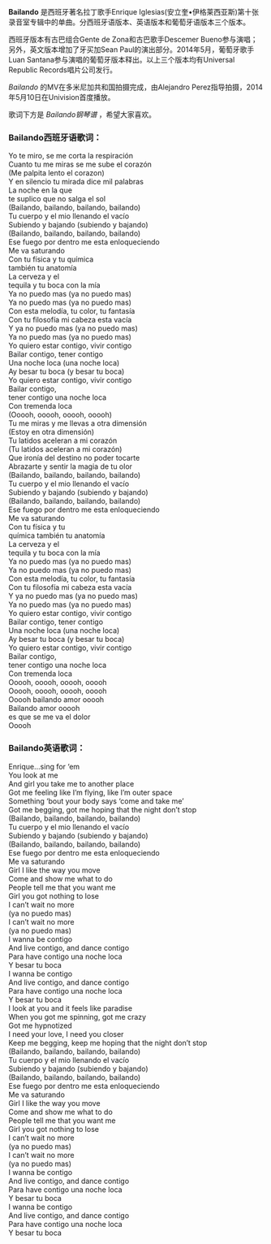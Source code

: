 

**Bailando** 是西班牙著名拉丁歌手Enrique
Iglesias(安立奎•伊格莱西亚斯)第十张录音室专辑中的单曲。分西班牙语版本、英语版本和葡萄牙语版本三个版本。

西班牙版本有古巴组合Gente de Zona和古巴歌手Descemer Bueno参与演唱；另外，英文版本增加了牙买加Sean
Paul的演出部分。2014年5月，葡萄牙歌手Luan Santana参与演唱的葡萄牙版本释出。以上三个版本均有Universal Republic
Records唱片公司发行。

_Bailando_ 的MV在多米尼加共和国拍摄完成，由Alejandro Perez指导拍摄，2014年5月10日在Univision首度播放。

歌词下方是 _Bailando钢琴谱_ ，希望大家喜欢。

### Bailando西班牙语歌词：

Yo te miro, se me corta la respiración  
Cuanto tu me miras se me sube el corazón  
(Me palpita lento el corazon)  
Y en silencio tu mirada dice mil palabras  
La noche en la que  
te suplico que no salga el sol  
(Bailando, bailando, bailando, bailando)  
Tu cuerpo y el mio llenando el vacío  
Subiendo y bajando (subiendo y bajando)  
(Bailando, bailando, bailando, bailando)  
Ese fuego por dentro me esta enloqueciendo  
Me va saturando  
Con tu física y tu química  
también tu anatomía  
La cerveza y el  
tequila y tu boca con la mía  
Ya no puedo mas (ya no puedo mas)  
Ya no puedo mas (ya no puedo mas)  
Con esta melodía, tu color, tu fantasía  
Con tu filosofía mi cabeza esta vacía  
Y ya no puedo mas (ya no puedo mas)  
Ya no puedo mas (ya no puedo mas)  
Yo quiero estar contigo, vivir contigo  
Bailar contigo, tener contigo  
Una noche loca (una noche loca)  
Ay besar tu boca (y besar tu boca)  
Yo quiero estar contigo, vivir contigo  
Bailar contigo,  
tener contigo una noche loca  
Con tremenda loca  
(Ooooh, ooooh, ooooh, ooooh)  
Tu me miras y me llevas a otra dimensión  
(Estoy en otra dimensión)  
Tu latidos aceleran a mi corazón  
(Tu latidos aceleran a mi corazón)  
Que ironía del destino no poder tocarte  
Abrazarte y sentir la magia de tu olor  
(Bailando, bailando, bailando, bailando)  
Tu cuerpo y el mio llenando el vacío  
Subiendo y bajando (subiendo y bajando)  
(Bailando, bailando, bailando, bailando)  
Ese fuego por dentro me esta enloqueciendo  
Me va saturando  
Con tu física y tu  
química también tu anatomía  
La cerveza y el  
tequila y tu boca con la mía  
Ya no puedo mas (ya no puedo mas)  
Ya no puedo mas (ya no puedo mas)  
Con esta melodía, tu color, tu fantasía  
Con tu filosofía mi cabeza esta vacía  
Y ya no puedo mas (ya no puedo mas)  
Ya no puedo mas (ya no puedo mas)  
Yo quiero estar contigo, vivir contigo  
Bailar contigo, tener contigo  
Una noche loca (una noche loca)  
Ay besar tu boca (y besar tu boca)  
Yo quiero estar contigo, vivir contigo  
Bailar contigo,  
tener contigo una noche loca  
Con tremenda loca  
Ooooh, ooooh, ooooh, ooooh  
Ooooh, ooooh, ooooh, ooooh  
Ooooh bailando amor ooooh  
Bailando amor ooooh  
es que se me va el dolor  
Ooooh

### Bailando英语歌词：

Enrique…sing for ‘em  
You look at me  
And girl you take me to another place  
Got me feeling like I’m flying, like I’m outer space  
Something ‘bout your body says ‘come and take me’  
Got me begging, got me hoping that the night don’t stop  
(Bailando, bailando, bailando, bailando)  
Tu cuerpo y el mio llenando el vacío  
Subiendo y bajando (subiendo y bajando)  
(Bailando, bailando, bailando, bailando)  
Ese fuego por dentro me esta enloqueciendo  
Me va saturando  
Girl I like the way you move  
Come and show me what to do  
People tell me that you want me  
Girl you got nothing to lose  
I can’t wait no more  
(ya no puedo mas)  
I can’t wait no more  
(ya no puedo mas)  
I wanna be contigo  
And live contigo, and dance contigo  
Para have contigo una noche loca  
Y besar tu boca  
I wanna be contigo  
And live contigo, and dance contigo  
Para have contigo una noche loca  
Y besar tu boca  
I look at you and it feels like paradise  
When you got me spinning, got me crazy  
Got me hypnotized  
I need your love, I need you closer  
Keep me begging, keep me hoping that the night don’t stop  
(Bailando, bailando, bailando, bailando)  
Tu cuerpo y el mio llenando el vacío  
Subiendo y bajando (subiendo y bajando)  
(Bailando, bailando, bailando, bailando)  
Ese fuego por dentro me esta enloqueciendo  
Me va saturando  
Girl I like the way you move  
Come and show me what to do  
People tell me that you want me  
Girl you got nothing to lose  
I can’t wait no more  
(ya no puedo mas)  
I can’t wait no more  
(ya no puedo mas)  
I wanna be contigo  
And live contigo, and dance contigo  
Para have contigo una noche loca  
Y besar tu boca  
I wanna be contigo  
And live contigo, and dance contigo  
Para have contigo una noche loca  
Y besar tu boca

